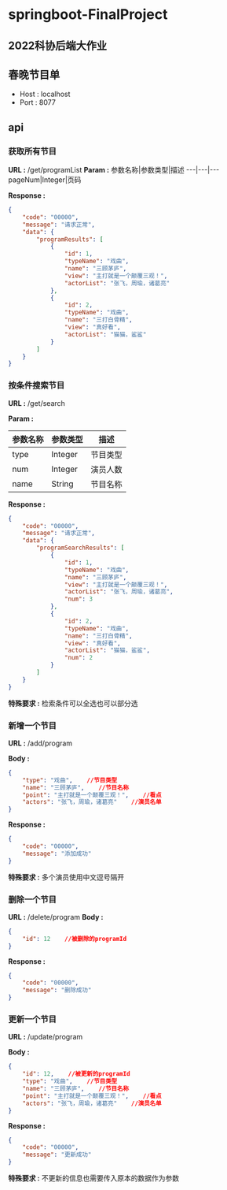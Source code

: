 # springboot-FinalProject
## 2022科协后端大作业
## 春晚节目单
- Host : localhost
- Port : 8077
## **api**
### 获取所有节目
**URL :** /get/programList
**Param :**
参数名称|参数类型|描述
---|---|---
pageNum|Integer|页码

**Response :**

```JSON
{
    "code": "00000",
    "message": "请求正常",
    "data": {
        "programResults": [
            {
                "id": 1,
                "typeName": "戏曲",
                "name": "三顾茅庐",
                "view": "主打就是一个颠覆三观！",
                "actorList": "张飞，周瑜，诸葛亮"
            },
            {
                "id": 2,
                "typeName": "戏曲",
                "name": "三打白骨精",
                "view": "真好看",
                "actorList": "猫猫，鲨鲨"
            }
        ]
    }
}
```
 
### 按条件搜索节目

**URL :** /get/search

**Param :**

**参数名称**|**参数类型**|**描述**
---|---|---
type|Integer|节目类型
num|Integer|演员人数
name|String|节目名称

**Response :**

```JSON
{
    "code": "00000",
    "message": "请求正常",
    "data": {
        "programSearchResults": [
            {
                "id": 1,
                "typeName": "戏曲",
                "name": "三顾茅庐",
                "view": "主打就是一个颠覆三观！",
                "actorList": "张飞，周瑜，诸葛亮",
                "num": 3
            },
            {
                "id": 2,
                "typeName": "戏曲",
                "name": "三打白骨精",
                "view": "真好看",
                "actorList": "猫猫，鲨鲨",
                "num": 2
            }
        ]
    }
}
```

**特殊要求 :** 检索条件可以全选也可以部分选

### 新增一个节目
**URL :** /add/program

**Body :**

```JSON
{
    "type": "戏曲",    //节目类型
    "name": "三顾茅庐",    //节目名称
    "point": "主打就是一个颠覆三观！",    //看点
    "actors": "张飞，周瑜，诸葛亮"    //演员名单
}
```

**Response :**

```JSON
{
    "code": "00000",
    "message": "添加成功"
}
```

**特殊要求 :** 多个演员使用中文逗号隔开

### 删除一个节目
**URL :** /delete/program
**Body :**

```JSON
{
    "id": 12    //被删除的programId
}
```

**Response :**

```JSON
{
    "code": "00000",
    "message": "删除成功"
}
```

### 更新一个节目

**URL :** /update/program

**Body :**

```JSON
{
    "id": 12,    //被更新的programId
    "type": "戏曲",    //节目类型
    "name": "三顾茅庐",    //节目名称
    "point": "主打就是一个颠覆三观！",    //看点
    "actors": "张飞，周瑜，诸葛亮"    //演员名单
}
```

**Response :**

```JSON
{
    "code": "00000",
    "message": "更新成功"
}
```

**特殊要求 :** 不更新的信息也需要传入原本的数据作为参数

